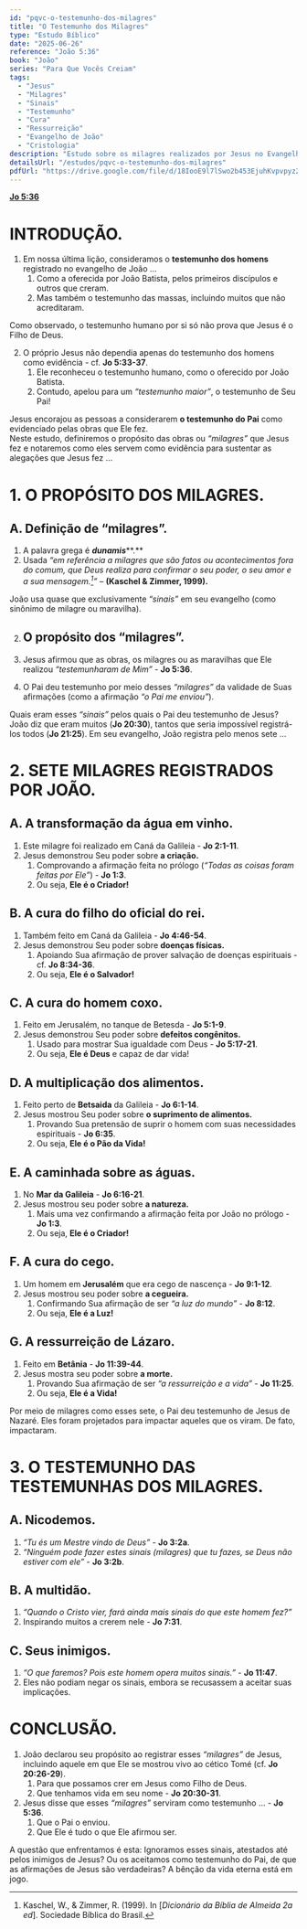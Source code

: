 ```yaml
---
id: "pqvc-o-testemunho-dos-milagres"  
title: "O Testemunho dos Milagres"  
type: "Estudo Bíblico"  
date: "2025-06-26"  
reference: "João 5:36"  
book: "João"  
series: "Para Que Vocês Creiam"  
tags:  
  - "Jesus"  
  - "Milagres"  
  - "Sinais"  
  - "Testemunho"  
  - "Cura"  
  - "Ressurreição"  
  - "Evangelho de João"  
  - "Cristologia"  
description: "Estudo sobre os milagres realizados por Jesus no Evangelho de João, analisando seu propósito como testemunho divino e como evidência de Sua identidade como Filho de Deus, com base em João 5:36 e outras referências bíblicas."  
detailsUrl: "/estudos/pqvc-o-testemunho-dos-milagres"  
pdfUrl: "https://drive.google.com/file/d/18IooE9l7lSwo2b453EjuhKvpvpyz22T8/view?usp=drive_link"  
---
```


[**Jo 5:36**](https://biblia.com/bible/bb-sbb-rastrg/João/5/36)

# INTRODUÇÃO.

1. Em nossa última lição, consideramos o **testemunho dos homens** registrado no evangelho de João ...  
   1. Como a oferecida por João Batista, pelos primeiros discípulos e outros que creram.  
   2. Mas também o testemunho das massas, incluindo muitos que não acreditaram.

Como observado, o testemunho humano por si só não prova que Jesus é o Filho de Deus.

2. O próprio Jesus não dependia apenas do testemunho dos homens como evidência - cf. **Jo 5:33-37**.  
   1. Ele reconheceu o testemunho humano, como o oferecido por João Batista.  
   2. Contudo, apelou para um *“testemunho maior”*, o testemunho de Seu Pai!

Jesus encorajou as pessoas a considerarem **o testemunho do Pai** como evidenciado pelas obras que Ele fez.  
Neste estudo, definiremos o propósito das obras ou *“milagres”* que Jesus fez e notaremos como eles servem como evidência para sustentar as alegações que Jesus fez ...

# 1. O PROPÓSITO DOS MILAGRES.

## A. Definição de “milagres”.

1. A palavra grega é ***dunamis*****.**  
2. Usada *“em referência a milagres que são fatos ou acontecimentos fora do comum, que Deus realiza para confirmar o seu poder, o seu amor e a sua mensagem.[^1]”* – **(Kaschel & Zimmer, 1999).**

João usa quase que exclusivamente *“sinais”* em seu evangelho (como sinônimo de milagre ou maravilha).

2. ## O propósito dos “milagres”.

1. Jesus afirmou que as obras, os milagres ou as maravilhas que Ele realizou *“testemunharam de Mim”* - **Jo 5:36**.  
2. O Pai deu testemunho por meio desses *“milagres”* da validade de Suas afirmações (como a afirmação *“o Pai me enviou”*).

Quais eram esses *“sinais”* pelos quais o Pai deu testemunho de Jesus? João diz que eram muitos (**Jo 20:30**), tantos que seria impossível registrá-los todos (**Jo 21:25**). Em seu evangelho, João registra pelo menos sete ...

# 2. SETE MILAGRES REGISTRADOS POR JOÃO.

## A. A transformação da água em vinho.

1. Este milagre foi realizado em Caná da Galileia - **Jo 2:1-11**.  
2. Jesus demonstrou Seu poder sobre **a criação.**  
   1. Comprovando a afirmação feita no prólogo (*“Todas as coisas foram feitas por Ele”*) - **Jo 1:3**.  
   2. Ou seja, **Ele é o Criador!**

## B. A cura do filho do oficial do rei.

1. Também feito em Caná da Galileia - **Jo 4:46-54**.  
2. Jesus demonstrou Seu poder sobre **doenças físicas.**  
   1. Apoiando Sua afirmação de prover salvação de doenças espirituais - cf. **Jo 8:34-36**.  
   2. Ou seja, **Ele é o Salvador!**

## C. A cura do homem coxo.

1. Feito em Jerusalém, no tanque de Betesda - **Jo 5:1-9**.  
2. Jesus demonstrou Seu poder sobre **defeitos congênitos.**  
   1. Usado para mostrar Sua igualdade com Deus - **Jo 5:17-21**.  
   2. Ou seja, **Ele é Deus** e capaz de dar vida!

## D. A multiplicação dos alimentos.

1. Feito perto de **Betsaida** da Galileia - **Jo 6:1-14**.  
2. Jesus mostrou Seu poder sobre **o suprimento de alimentos.**  
   1. Provando Sua pretensão de suprir o homem com suas necessidades espirituais - **Jo 6:35**.  
   2. Ou seja, **Ele é o Pão da Vida!**

## E. A caminhada sobre as águas.

1. No **Mar da Galileia** - **Jo 6:16-21**.  
2. Jesus mostrou seu poder sobre **a natureza.**  
   1. Mais uma vez confirmando a afirmação feita por João no prólogo - **Jo 1:3**.  
   2. Ou seja, **Ele é o Criador!**

## F. A cura do cego.

1. Um homem em **Jerusalém** que era cego de nascença - **Jo 9:1-12**.  
2. Jesus mostrou seu poder sobre **a cegueira.**  
   1. Confirmando Sua afirmação de ser *“a luz do mundo”* - **Jo 8:12**.  
   2. Ou seja, **Ele é a Luz!**

## G. A ressurreição de Lázaro.

1. Feito em **Betânia** - **Jo 11:39-44**.  
2. Jesus mostra seu poder sobre **a morte.**  
   1. Provando Sua afirmação de ser *“a ressurreição e a vida”* - **Jo 11:25**.  
   2. Ou seja, **Ele é a Vida!**

Por meio de milagres como esses sete, o Pai deu testemunho de Jesus de Nazaré. Eles foram projetados para impactar aqueles que os viram. De fato, impactaram.

# 3. O TESTEMUNHO DAS TESTEMUNHAS DOS MILAGRES.

## A. Nicodemos.

1. *“Tu és um Mestre vindo de Deus”* - **Jo 3:2a**.  
2. *“Ninguém pode fazer estes sinais (milagres) que tu fazes, se Deus não estiver com ele”* - **Jo 3:2b**.

## B. A multidão.

1. *“Quando o Cristo vier, fará ainda mais sinais do que este homem fez?”*  
2. Inspirando muitos a crerem nele - **Jo 7:31**.

## C. Seus inimigos.

1. *“O que faremos? Pois este homem opera muitos sinais.”* - **Jo 11:47**.  
2. Eles não podiam negar os sinais, embora se recusassem a aceitar suas implicações.

# CONCLUSÃO.

1. João declarou seu propósito ao registrar esses *“milagres”* de Jesus, incluindo aquele em que Ele se mostrou vivo ao cético Tomé (cf. **Jo 20:26-29**).  
   1. Para que possamos crer em Jesus como Filho de Deus.  
   2. Que tenhamos vida em seu nome - **Jo 20:30-31**.  
2. Jesus disse que esses *“milagres”* serviram como testemunho ... - **Jo 5:36**.  
   1. Que o Pai o enviou.  
   2. Que Ele é tudo o que Ele afirmou ser.

A questão que enfrentamos é esta: Ignoramos esses sinais, atestados até pelos inimigos de Jesus? Ou os aceitamos como testemunho do Pai, de que as afirmações de Jesus são verdadeiras? A bênção da vida eterna está em jogo.

[^1]:  Kaschel, W., & Zimmer, R. (1999). In [*Dicionário da Bíblia de Almeida 2a ed*]. Sociedade Bíblica do Brasil.